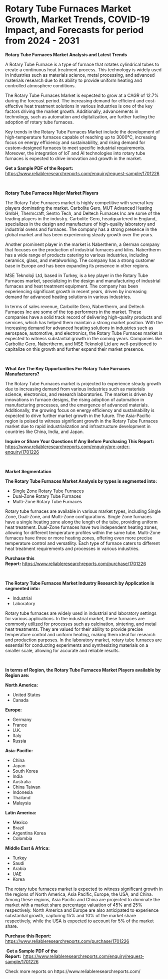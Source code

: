 <p><h1>Rotary Tube Furnaces Market Growth, Market Trends, COVID-19 Impact, and Forecasts for period from 2024 - 2031</h1></p><p><strong>Rotary Tube Furnaces Market Analysis and Latest Trends</strong></p>
<p><p>A Rotary Tube Furnace is a type of furnace that rotates cylindrical tubes to create a continuous heat treatment process. This technology is widely used in industries such as materials science, metal processing, and advanced materials research due to its ability to provide uniform heating and controlled atmosphere conditions.</p><p>The Rotary Tube Furnaces Market is expected to grow at a CAGR of 12.7% during the forecast period. The increasing demand for efficient and cost-effective heat treatment solutions in various industries is one of the key factors driving the market growth. Additionally, advancements in technology, such as automation and digitalization, are further fueling the adoption of rotary tube furnaces.</p><p>Key trends in the Rotary Tube Furnaces Market include the development of high-temperature furnaces capable of reaching up to 3000°C, increasing focus on energy efficiency and sustainability, and rising demand for custom-designed furnaces to meet specific industrial requirements. Moreover, the integration of IoT and AI technologies into rotary tube furnaces is expected to drive innovation and growth in the market.</p></p>
<p><strong>Get a Sample PDF of the Report:&nbsp;</strong> <a href="https://www.reliableresearchreports.com/enquiry/request-sample/1701226">https://www.reliableresearchreports.com/enquiry/request-sample/1701226</a></p>
<p>&nbsp;</p>
<p><strong>Rotary Tube Furnaces Major Market Players</strong></p>
<p><p>The Rotary Tube Furnaces market is highly competitive with several key players dominating the market. Carbolite Gero, MUT Advanced Heating GmbH, Thermcraft, Sentro Tech, and Deltech Furnaces Inc are some of the leading players in the industry. Carbolite Gero, headquartered in England, specializes in the design and manufacture of high-quality laboratory and industrial ovens and furnaces. The company has a strong presence in the global market and has been experiencing steady growth over the years.</p><p>Another prominent player in the market is Nabertherm, a German company that focuses on the production of industrial furnaces and kilns. Nabertherm has a wide range of products catering to various industries, including ceramics, glass, and metalworking. The company has a strong customer base in Europe and has been expanding its presence in other regions.</p><p>MSE Teknoloji Ltd, based in Turkey, is a key player in the Rotary Tube Furnaces market, specializing in the design and manufacturing of industrial furnaces and heat treatment equipment. The company has been experiencing significant growth in recent years, driven by increasing demand for advanced heating solutions in various industries.</p><p>In terms of sales revenue, Carbolite Gero, Nabertherm, and Deltech Furnaces Inc are some of the top performers in the market. These companies have a solid track record of delivering high-quality products and services, which has helped them maintain a strong market position. With the increasing demand for advanced heating solutions in industries such as aerospace, automotive, and electronics, the Rotary Tube Furnaces market is expected to witness substantial growth in the coming years. Companies like Carbolite Gero, Nabertherm, and MSE Teknoloji Ltd are well-positioned to capitalize on this growth and further expand their market presence.</p></p>
<p>&nbsp;</p>
<p><strong>What Are The Key Opportunities For Rotary Tube Furnaces Manufacturers?</strong></p>
<p><p>The Rotary Tube Furnaces market is projected to experience steady growth due to increasing demand from various industries such as materials science, electronics, and research laboratories. The market is driven by innovations in furnace designs, the rising adoption of automation in manufacturing processes, and the emergence of advanced materials. Additionally, the growing focus on energy efficiency and sustainability is expected to drive further market growth in the future. The Asia-Pacific region is poised to witness significant growth in the Rotary Tube Furnaces market due to rapid industrialization and infrastructure development in countries like China, India, and Japan.</p></p>
<p><strong>Inquire or Share Your Questions If Any Before Purchasing This Report:</strong> <a href="https://www.reliableresearchreports.com/enquiry/pre-order-enquiry/1701226">https://www.reliableresearchreports.com/enquiry/pre-order-enquiry/1701226</a></p>
<p>&nbsp;</p>
<p><strong>Market Segmentation</strong></p>
<p><strong>The Rotary Tube Furnaces Market Analysis by types is segmented into:</strong></p>
<p><ul><li>Single Zone Rotary Tube Furnaces</li><li>Dual-Zone Rotary Tube Furnaces</li><li>Multi-Zone Rotary Tube Furnaces</li></ul></p>
<p><p>Rotary tube furnaces are available in various market types, including Single Zone, Dual-Zone, and Multi-Zone configurations. Single Zone furnaces have a single heating zone along the length of the tube, providing uniform heat treatment. Dual-Zone furnaces have two independent heating zones, allowing for different temperature profiles within the same tube. Multi-Zone furnaces have three or more heating zones, offering even more precise temperature control and versatility. Each type of furnace caters to different heat treatment requirements and processes in various industries.</p></p>
<p><strong>Purchase this Report:&nbsp;</strong><a href="https://www.reliableresearchreports.com/purchase/1701226">https://www.reliableresearchreports.com/purchase/1701226</a></p>
<p>&nbsp;</p>
<p><strong>The Rotary Tube Furnaces Market Industry Research by Application is segmented into:</strong></p>
<p><ul><li>Industrial</li><li>Laboratory</li></ul></p>
<p><p>Rotary tube furnaces are widely used in industrial and laboratory settings for various applications. In the industrial market, these furnaces are commonly utilized for processes such as calcination, sintering, and metal heat treatments. They are valued for their ability to provide precise temperature control and uniform heating, making them ideal for research and production purposes. In the laboratory market, rotary tube furnaces are essential for conducting experiments and synthesizing materials on a smaller scale, allowing for accurate and reliable results.</p></p>
<p>&nbsp;</p>
<p><strong>In terms of Region, the Rotary Tube Furnaces Market Players available by Region are:</strong></p>
<p>
    <p> <strong> North America: </strong>
        <ul>
            <li>United States</li>
            <li>Canada</li>
        </ul>
        </p> 
    <p> <strong> Europe: </strong>
        <ul>
            <li>Germany</li>
            <li>France</li>
            <li>U.K.</li>
            <li>Italy</li>
            <li>Russia</li>
        </ul>
        </p> 
    <p> <strong> Asia-Pacific: </strong>
        <ul>
            <li>China</li>
            <li>Japan</li>
            <li>South Korea</li>
            <li>India</li>
            <li>Australia</li>
            <li>China Taiwan</li>
            <li>Indonesia</li>
            <li>Thailand</li>
            <li>Malaysia</li>
        </ul>
        </p> 
    <p> <strong> Latin America: </strong>
        <ul>
            <li>Mexico</li>
            <li>Brazil</li>
            <li>Argentina Korea</li>
            <li>Colombia</li>
        </ul>
        </p> 
    <p> <strong> Middle East & Africa: </strong>
        <ul>
            <li>Turkey</li>
            <li>Saudi</li>
            <li>Arabia</li>
            <li>UAE</li>
            <li>Korea</li>
        </ul>
    </p>
    </p>
<p><p>The rotary tube furnaces market is expected to witness significant growth in the regions of North America, Asia Pacific, Europe, the USA, and China. Among these regions, Asia Pacific and China are projected to dominate the market with a market share percentage valuation of 45% and 25% respectively. North America and Europe are also anticipated to experience substantial growth, capturing 15% and 10% of the market share respectively, while the USA is expected to account for 5% of the market share.</p></p>
<p><strong>Purchase this Report: </strong><a href="https://www.reliableresearchreports.com/purchase/1701226">https://www.reliableresearchreports.com/purchase/1701226</a></p>
<p>&nbsp;<strong>Get a Sample PDF of the Report:&nbsp;&nbsp;</strong><a href="https://www.reliableresearchreports.com/enquiry/request-sample/1701226">https://www.reliableresearchreports.com/enquiry/request-sample/1701226</a></p>
<p><strong></strong></p>
<p>Check more reports on https://www.reliableresearchreports.com/</p>